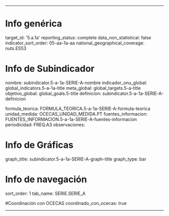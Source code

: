 ---

# Info genérica
target_id: '5.a.1a'
reporting_status: complete
data_non_statistical: false
indicator_sort_order: 05-aa-1a-aa
national_geographical_coverage: nuts.ES53

# Info de Subindicador
nombre: subindicator.5-a-1a-SERIE-A-nombre
indicador_onu_global: global_indicators.5-a-1a-title
meta_global: global_targets.5-a-title
objetivo_global: global_goals.5-title
definicion: subindicator.5-a-1a-SERIE-A-definicion

formula_teorica: FORMULA_TEORICA.5-a-1a-SERIE-A-formula-teorica
unidad_medida: OCECAS_UNIDAD_MEDIDA.PT
fuentes_informacion: FUENTES_INFORMACION.5-a-1a-SERIE-A-fuentes-informacion
periodicidad: FREQ.A3
observaciones:

# Info de Gráficas
graph_title: subindicator.5-a-1a-SERIE-A-graph-title
graph_type: bar

# Info de navegación
sort_order: 1
tab_name: SERIE.SERIE_A

#Coordinación con OCECAS
coordinado_con_ocecas: true

---